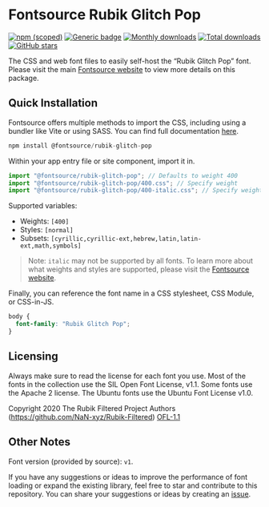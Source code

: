 # Fontsource Rubik Glitch Pop

[![npm (scoped)](https://img.shields.io/npm/v/@fontsource/rubik-glitch-pop?color=brightgreen)](https://www.npmjs.com/package/@fontsource/rubik-glitch-pop) [![Generic badge](https://img.shields.io/badge/fontsource-passing-brightgreen)](https://github.com/fontsource/fontsource) [![Monthly downloads](https://badgen.net/npm/dm/@fontsource/rubik-glitch-pop)](https://github.com/fontsource/fontsource) [![Total downloads](https://badgen.net/npm/dt/@fontsource/rubik-glitch-pop)](https://github.com/fontsource/fontsource) [![GitHub stars](https://img.shields.io/github/stars/fontsource/fontsource.svg?style=social&label=Star)](https://github.com/fontsource/fontsource/stargazers)

The CSS and web font files to easily self-host the “Rubik Glitch Pop” font. Please visit the main [Fontsource website](https://fontsource.org/fonts/rubik-glitch-pop) to view more details on this package.

## Quick Installation

Fontsource offers multiple methods to import the CSS, including using a bundler like Vite or using SASS. You can find full documentation [here](https://fontsource.org/docs/getting-started/introduction).

```javascript
npm install @fontsource/rubik-glitch-pop
```

Within your app entry file or site component, import it in.

```javascript
import "@fontsource/rubik-glitch-pop"; // Defaults to weight 400
import "@fontsource/rubik-glitch-pop/400.css"; // Specify weight
import "@fontsource/rubik-glitch-pop/400-italic.css"; // Specify weight and style
```

Supported variables:
- Weights: `[400]`
- Styles: `[normal]`
- Subsets: `[cyrillic,cyrillic-ext,hebrew,latin,latin-ext,math,symbols]`

> Note: `italic` may not be supported by all fonts. To learn more about what weights and styles are supported, please visit the [Fontsource website](https://fontsource.org/fonts/rubik-glitch-pop).

Finally, you can reference the font name in a CSS stylesheet, CSS Module, or CSS-in-JS.

```css
body {
  font-family: "Rubik Glitch Pop";
}
```

## Licensing
Always make sure to read the license for each font you use. Most of the fonts in the collection use the SIL Open Font License, v1.1. Some fonts use the Apache 2 license. The Ubuntu fonts use the Ubuntu Font License v1.0.

Copyright 2020 The Rubik Filtered Project Authors (https://github.com/NaN-xyz/Rubik-Filtered)
[OFL-1.1](http://scripts.sil.org/OFL)

## Other Notes
Font version (provided by source): `v1`.

If you have any suggestions or ideas to improve the performance of font loading or expand the existing library, feel free to star and contribute to this repository. You can share your suggestions or ideas by creating an [issue](https://github.com/fontsource/fontsource/issues).